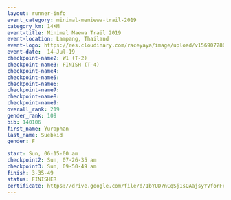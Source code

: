 ```yaml
---
layout: runner-info 
event_category: minimal-meniewa-trail-2019 
category_km: 14KM 
event-title: Minimal Maewa Trail 2019 
event-location: Lampang, Thailand 
event-logo: https://res.cloudinary.com/raceyaya/image/upload/v1569072805/logo/minimal-trail_ktnvsp.jpg 
event-date:  14-Jul-19 
checkpoint-name2: W1 (T-2) 
checkpoint-name3: FINISH (T-4) 
checkpoint-name4: 
checkpoint-name5: 
checkpoint-name6: 
checkpoint-name7: 
checkpoint-name8: 
checkpoint-name9: 
overall_rank: 219
gender_rank: 109
bib: 140106
first_name: Yuraphan
last_name: Suebkid
gender: F

start: Sun, 06-15-00 am
checkpoint2: Sun, 07-26-35 am
checkpoint3: Sun, 09-50-49 am
finish: 3-35-49
status: FINISHER
certificate: https://drive.google.com/file/d/1bYUD7nCqSj1sQAajsyYVforFxCirTgyH/view?usp=sharing
---
```

